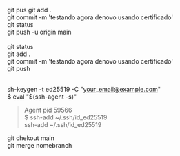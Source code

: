 git pus	git add . <br>
git commit -m 'testando agora denovo usando certificado'<br>
git status<br>
git push -u origin main<br>
<br>
git status<br>
git add .<br>
git commit -m 'testando agora denovo usando certificado'<br>
git push<br><br>


sh-keygen -t ed25519 -C "your_email@example.com"<br>
$ eval "$(ssh-agent -s)"<br>
> Agent pid 59566 <br>
$ ssh-add ~/.ssh/id_ed25519 <br>
ssh-add ~/.ssh/id_ed25519 <br>


git chekout main <br>
git merge nomebranch <br>





